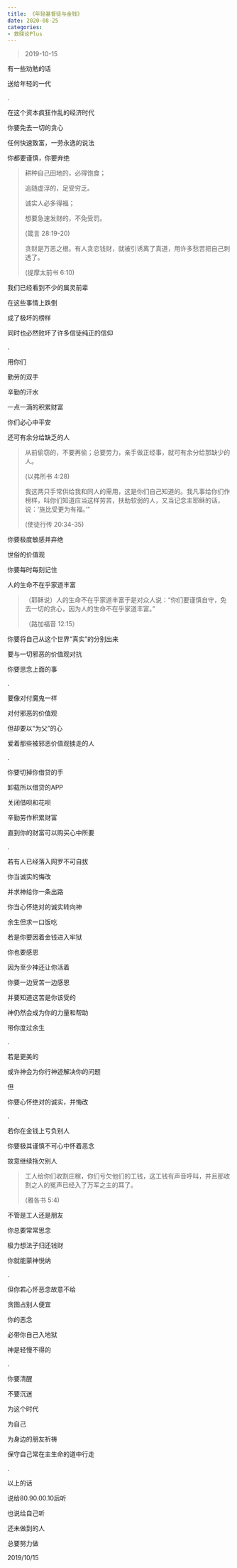 ```yaml
---
title: 《年轻基督徒与金钱》
date: 2020-08-25 
categories:
- 救赎论Plus
---
```

> 2019-10-15

有一些劝勉的话

送给年轻的一代

.

在这个资本疯狂作乱的经济时代

你要免去一切的贪心

任何快速致富，一劳永逸的说法

你都要谨慎，你要弃绝

<!--more-->

> 耕种自己田地的，必得饱食；
> 
> 追随虚浮的，足受穷乏。
> 
> 诚实人必多得福；
> 
> 想要急速发财的，不免受罚。
> 
> (箴言 28:19-20)
> 
> 贪财是万恶之根。有人贪恋钱财，就被引诱离了真道，用许多愁苦把自己刺透了。
> 
> (提摩太前书 6:10)

我们已经看到不少的属灵前辈

在这些事情上跌倒

成了极坏的榜样

同时也必然败坏了许多信徒纯正的信仰

.

用你们

勤劳的双手

辛勤的汗水

一点一滴的积累财富

你们必心中平安

还可有余分给缺乏的人

> 从前偷窃的，不要再偷；总要劳力，亲手做正经事，就可有余分给那缺少的人。
> 
> (以弗所书 4:28)
> 
> 我这两只手常供给我和同人的需用，这是你们自己知道的。我凡事给你们作榜样，叫你们知道应当这样劳苦，扶助软弱的人，又当记念主耶稣的话，说：‘施比受更为有福。’”
> 
> (使徒行传 20:34-35)

你要极度敏感并弃绝

世俗的价值观

你要每时每刻记住

人的生命不在乎家道丰富

> （耶稣说）人的生命不在乎家道丰富于是对众人说：“你们要谨慎自守，免去一切的贪心，因为人的生命不在乎家道丰富。”
> 
> （路加福音 12:15）

你要将自己从这个世界“真实”的分别出来

要与一切邪恶的价值观对抗

你要思念上面的事

.

要像对付魔鬼一样

对付邪恶的价值观

但却要以“为父”的心

爱着那些被邪恶价值观掳走的人

.

你要切掉你借贷的手

卸载所以借贷的APP

关闭借呗和花呗

辛勤劳作积累财富

直到你的财富可以购买心中所要

.

若有人已经落入网罗不可自拔

你当诚实的悔改

并求神给你一条出路

你当心怀绝对的诚实转向神

余生但求一口饭吃

若是你要因着金钱进入牢狱

你也要感恩

因为至少神还让你活着

你要一边受苦一边感恩

并要知道这苦是你该受的

神仍然会成为你的力量和帮助

带你度过余生

.

若是更美的

或许神会为你行神迹解决你的问题

但

你要心怀绝对的诚实，并悔改

.

若你在金钱上亏负别人

你要极其谨慎不可心中怀着恶念

故意继续拖欠别人

> 工人给你们收割庄稼，你们亏欠他们的工钱，这工钱有声音呼叫，并且那收割之人的冤声已经入了万军之主的耳了。
> 
> (雅各书 5:4)

不管是工人还是朋友

你总要常常思念

极力想法子归还钱财

你就能蒙神悦纳

.

但你若心怀恶念故意不给

贪图占别人便宜

你的恶念

必带你自己入地狱

神是轻慢不得的

.

你要清醒

不要沉迷

为这个时代

为自己

为身边的朋友祈祷

保守自己常在主生命的道中行走

.

以上的话

说给80.90.00.10后听

也说给自己听

还未做到的人

总要努力做

2019/10/15